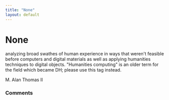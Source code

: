 ```yaml
---
title: "None"
layout: default
---
```

None
=====================
analyzing broad swathes of human experience in ways that weren't
feasible before computers and digital materials as well as applying
humanities techniques to digital objects. "Humanities computing" is an
older term for the field which became DH; please use this tag instead.

M. Alan Thomas II

### Comments ###


